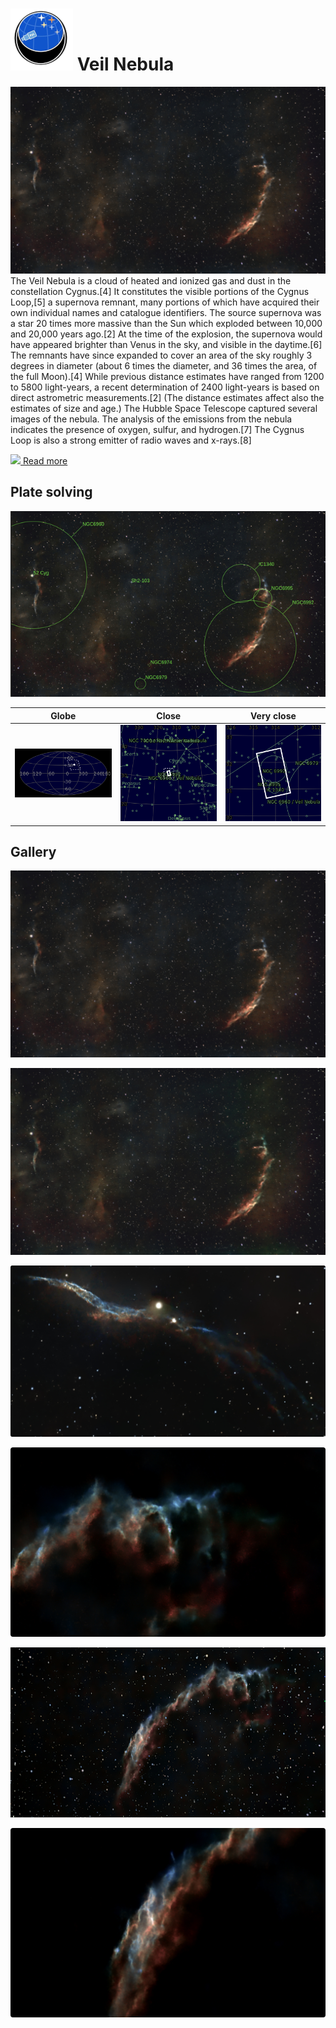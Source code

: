 # ![](../Imaging//Common/pyl-tiny.png) Veil Nebula
![IMG](../Imaging//HD/Veil_Nebula+00+co.jpg)
The Veil Nebula is a cloud of heated and ionized gas and dust in the constellation Cygnus.[4] It constitutes the visible portions of the Cygnus Loop,[5] a supernova remnant, many portions of which have acquired their own individual names and catalogue identifiers. The source supernova was a star 20 times more massive than the Sun which exploded between 10,000 and 20,000 years ago.[2] At the time of the explosion, the supernova would have appeared brighter than Venus in the sky, and visible in the daytime.[6] The remnants have since expanded to cover an area of the sky roughly 3 degrees in diameter (about 6 times the diameter, and 36 times the area, of the full Moon).[4] While previous distance estimates have ranged from 1200 to 5800 light-years, a recent determination of 2400 light-years is based on direct astrometric measurements.[2] (The distance estimates affect also the estimates of size and age.) The Hubble Space Telescope captured several images of the nebula. The analysis of the emissions from the nebula indicates the presence of oxygen, sulfur, and hydrogen.[7] The Cygnus Loop is also a strong emitter of radio waves and x-rays.[8]

[![](/home/lcv/Dropbox/AstroPhotography//Imaging//Common/Wikipedia.png) Read more](https://en.wikipedia.org/wiki/Veil_Nebula)
## Plate solving 


![IMG](../Imaging//HD/Veil_Nebula_Annotated.jpg)


| Globe | Close | Very close |
| ----- | ----- | ----- |
|![IMG](../Imaging//HD/Veil_Nebula_Globe.jpg) |![IMG](../Imaging//HD/Veil_Nebula_Close.jpg) |![IMG](../Imaging//HD/Veil_Nebula_Closer.jpg) |

## Gallery
![IMG](../Imaging//HD/Veil_Nebula+00+co.jpg) 

![IMG](../Imaging//HD/Veil_Nebula+01+co.jpg) 

![IMG](../Imaging//HD/Veil_Nebula+02+co.jpg) 

![IMG](../Imaging//HD/Veil_Nebula+03+co.jpg) 

![IMG](../Imaging//HD/Veil_Nebula+05+co.jpg) 

![IMG](../Imaging//HD/Veil_Nebula+06+co.jpg) 

